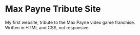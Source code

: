# Max Payne Tribute Site
My first website, tribute to the Max Payne video game franchise.<br/>
Written in HTML and CSS, not responsive.
